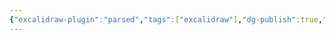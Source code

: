 ```yaml
---
{"excalidraw-plugin":"parsed","tags":["excalidraw"],"dg-publish":true,"permalink":"/excalidraw/difference-in-thinking-and-how-we-choose-our-friends-2022-10-26-13-00-56-excalidraw/","dgPassFrontmatter":true,"noteIcon":"1","created":"2023-11-14T21:08:39.232+05:30","updated":"2023-12-12T23:29:30.477+05:30"}
---
```

<style> .container {font-family: sans-serif; text-align: center;} .button-wrapper button {z-index: 1;height: 40px; width: 100px; margin: 10px;padding: 5px;} .excalidraw .App-menu_top .buttonList { display: flex;} .excalidraw-wrapper { height: 800px; margin: 50px; position: relative;} :root[dir="ltr"] .excalidraw .layer-ui__wrapper .zen-mode-transition.App-menu_bottom--transition-left {transform: none;} </style><script src="https://cdn.jsdelivr.net/npm/react@17/umd/react.production.min.js"></script><script src="https://cdn.jsdelivr.net/npm/react-dom@17/umd/react-dom.production.min.js"></script><script type="text/javascript" src="https://cdn.jsdelivr.net/npm/@excalidraw/excalidraw@0/dist/excalidraw.production.min.js"></script><div id="Difference_in_thinking_and_how_we_choose_our_friends_2022-10-26_1300.56.excalidraw.md"></div><script>(function(){const InitialData={"type":"excalidraw","version":2,"source":"https://excalidraw.com","elements":[{"type":"freedraw","version":38,"versionNonce":28114085,"isDeleted":false,"id":"ntpHrcV_tc-2_XNBo3Oag","fillStyle":"hachure","strokeWidth":1,"strokeStyle":"solid","roughness":1,"opacity":100,"angle":0,"x":-85.4444444444444,"y":-155.62500000000003,"strokeColor":"#000000","backgroundColor":"transparent","width":49.90196078431375,"height":84.18300653594773,"seed":112928748,"groupIds":[],"strokeSharpness":"round","boundElements":[],"updated":1667503793817,"link":null,"locked":false,"points":[[0,0],[49.90196078431375,84.18300653594771]],"lastCommittedPoint":null,"simulatePressure":false,"pressures":[1,0.5]},{"type":"freedraw","version":72,"versionNonce":2032815147,"isDeleted":false,"id":"RX1ZL6CTcqyKWTrLqNmfg","fillStyle":"hachure","strokeWidth":0.5,"strokeStyle":"solid","roughness":1,"opacity":100,"angle":0,"x":-153.77777777777771,"y":-278.95833333333337,"strokeColor":"#000000","backgroundColor":"transparent","width":2.28758169934639,"height":149.15032679738562,"seed":28582996,"groupIds":[],"strokeSharpness":"round","boundElements":[],"updated":1667503793817,"link":null,"locked":false,"points":[[0,0],[2.28758169934639,149.15032679738562]],"lastCommittedPoint":null,"simulatePressure":false,"pressures":[1,0.5]},{"type":"freedraw","version":81,"versionNonce":1049632773,"isDeleted":false,"id":"4eTFDaE0EsgqAWoiqLIHz","fillStyle":"hachure","strokeWidth":1,"strokeStyle":"solid","roughness":1,"opacity":100,"angle":0,"x":-223.5490196078431,"y":-155.7557189542484,"strokeColor":"#000000","backgroundColor":"transparent","width":166.3398692810457,"height":0.490196078431353,"seed":592770772,"groupIds":[],"strokeSharpness":"round","boundElements":[],"updated":1667503793817,"link":null,"locked":false,"points":[[0,0],[166.3398692810457,-0.49019607843135304]],"lastCommittedPoint":null,"simulatePressure":false,"pressures":[1,0.5]},{"type":"freedraw","version":54,"versionNonce":1241878219,"isDeleted":false,"id":"WCQcY8ztclefsKUMpBKN7","fillStyle":"hachure","strokeWidth":1,"strokeStyle":"solid","roughness":1,"opacity":100,"angle":0,"x":-272.1111111111111,"y":-81.1805555555556,"strokeColor":"#000000","backgroundColor":"transparent","width":18.333333333333314,"height":162.77777777777783,"seed":486433748,"groupIds":[],"strokeSharpness":"round","boundElements":[],"updated":1667503793817,"link":null,"locked":false,"points":[[0,0],[-18.333333333333314,162.77777777777783]],"lastCommittedPoint":null,"simulatePressure":false,"pressures":[1,0.5]},{"type":"freedraw","version":65,"versionNonce":1844959077,"isDeleted":false,"id":"Jnj0ilYlUBdCyKw2MXo9r","fillStyle":"hachure","strokeWidth":1,"strokeStyle":"solid","roughness":1,"opacity":100,"angle":0,"x":-227.1111111111111,"y":-152.84722222222226,"strokeColor":"#000000","backgroundColor":"transparent","width":53.79084967320262,"height":81.69934640522877,"seed":277750636,"groupIds":[],"strokeSharpness":"round","boundElements":[],"updated":1667503793817,"link":null,"locked":false,"points":[[0,0],[-53.79084967320262,81.69934640522877]],"lastCommittedPoint":null,"simulatePressure":false,"pressures":[1,0.5]},{"type":"freedraw","version":32,"versionNonce":1872723307,"isDeleted":false,"id":"sjs40vaYXwPn61k4CJLev","fillStyle":"hachure","strokeWidth":1,"strokeStyle":"solid","roughness":1,"opacity":100,"angle":0,"x":-43.777777777777715,"y":-87.29166666666669,"strokeColor":"#000000","backgroundColor":"transparent","width":27.22222222222217,"height":173.33333333333331,"seed":662417876,"groupIds":[],"strokeSharpness":"round","boundElements":[],"updated":1667503793817,"link":null,"locked":false,"points":[[0,0],[27.22222222222217,173.33333333333331]],"lastCommittedPoint":null,"simulatePressure":false,"pressures":[1,0.5]},{"type":"text","version":47,"versionNonce":2050073285,"isDeleted":false,"id":"fXElBXf8","fillStyle":"hachure","strokeWidth":1,"strokeStyle":"solid","roughness":1,"opacity":100,"angle":0,"x":-229,"y":-308.4375,"strokeColor":"#000000","backgroundColor":"transparent","width":151,"height":25,"seed":1369121620,"groupIds":[],"strokeSharpness":"sharp","boundElements":[],"updated":1667503793817,"link":null,"locked":false,"fontSize":20,"fontFamily":1,"text":"Believe IN God","rawText":"Believe IN God","baseline":18,"textAlign":"left","verticalAlign":"top","containerId":null,"originalText":"Believe IN God"},{"type":"text","version":26,"versionNonce":893556747,"isDeleted":false,"id":"8YQZVswd","fillStyle":"hachure","strokeWidth":1,"strokeStyle":"solid","roughness":1,"opacity":100,"angle":0,"x":-240,"y":-185.4375,"strokeColor":"#000000","backgroundColor":"transparent","width":38,"height":25,"seed":1548595540,"groupIds":[],"strokeSharpness":"sharp","boundElements":[],"updated":1667503793817,"link":null,"locked":false,"fontSize":20,"fontFamily":1,"text":"YES","rawText":"YES","baseline":18,"textAlign":"left","verticalAlign":"top","containerId":null,"originalText":"YES"},{"type":"text","version":14,"versionNonce":668664357,"isDeleted":false,"id":"2ZTe6wnh","fillStyle":"hachure","strokeWidth":1,"strokeStyle":"solid","roughness":1,"opacity":100,"angle":0,"x":-98,"y":-184.4375,"strokeColor":"#000000","backgroundColor":"transparent","width":29,"height":25,"seed":981553876,"groupIds":[],"strokeSharpness":"sharp","boundElements":[],"updated":1667503793818,"link":null,"locked":false,"fontSize":20,"fontFamily":1,"text":"NO","rawText":"NO","baseline":18,"textAlign":"left","verticalAlign":"top","containerId":null,"originalText":"NO"},{"type":"text","version":92,"versionNonce":417947307,"isDeleted":false,"id":"jiGTh1Ny","fillStyle":"hachure","strokeWidth":1,"strokeStyle":"solid","roughness":1,"opacity":100,"angle":0,"x":-391,"y":-105.4375,"strokeColor":"#000000","backgroundColor":"transparent","width":104,"height":50,"seed":957860204,"groupIds":[],"strokeSharpness":"sharp","boundElements":[],"updated":1667503793818,"link":null,"locked":false,"fontSize":20,"fontFamily":1,"text":"You should\nnot cheat","rawText":"You should\nnot cheat","baseline":43,"textAlign":"left","verticalAlign":"top","containerId":null,"originalText":"You should\nnot cheat"},{"type":"text","version":104,"versionNonce":1273066885,"isDeleted":false,"id":"Zj1bN1kz","fillStyle":"hachure","strokeWidth":1,"strokeStyle":"solid","roughness":1,"opacity":100,"angle":0,"x":-35,"y":-119.4375,"strokeColor":"#000000","backgroundColor":"transparent","width":187,"height":50,"seed":517783124,"groupIds":[],"strokeSharpness":"sharp","boundElements":[],"updated":1667503793818,"link":null,"locked":false,"fontSize":20,"fontFamily":1,"text":"Cheating is okay\nif no one finds out","rawText":"Cheating is okay\nif no one finds out","baseline":43,"textAlign":"left","verticalAlign":"top","containerId":null,"originalText":"Cheating is okay\nif no one finds out"},{"type":"text","version":159,"versionNonce":1967018315,"isDeleted":false,"id":"yXx6r5k9","fillStyle":"hachure","strokeWidth":1,"strokeStyle":"solid","roughness":1,"opacity":100,"angle":0,"x":-389,"y":96.5625,"strokeColor":"#000000","backgroundColor":"transparent","width":161,"height":100,"seed":1064067668,"groupIds":[],"strokeSharpness":"sharp","boundElements":[],"updated":1667503793818,"link":null,"locked":false,"fontSize":20,"fontFamily":1,"text":"Karma will get\nreward or punish\nyou according\nto your deeds","rawText":"Karma will get\nreward or punish\nyou according\nto your deeds","baseline":93,"textAlign":"left","verticalAlign":"top","containerId":null,"originalText":"Karma will get\nreward or punish\nyou according\nto your deeds"},{"type":"text","version":159,"versionNonce":1099070693,"isDeleted":false,"id":"DaO86Zb9","fillStyle":"hachure","strokeWidth":1,"strokeStyle":"solid","roughness":1,"opacity":100,"angle":0,"x":-107,"y":95.5625,"strokeColor":"#000000","backgroundColor":"transparent","width":276,"height":100,"seed":938830292,"groupIds":[],"strokeSharpness":"sharp","boundElements":[],"updated":1667503793818,"link":null,"locked":false,"fontSize":20,"fontFamily":1,"text":"There is no such thing\nas karma we should\ngive in to hedonism, because\nwe only live once!","rawText":"There is no such thing\nas karma we should\ngive in to hedonism, because\nwe only live once!","baseline":93,"textAlign":"left","verticalAlign":"top","containerId":null,"originalText":"There is no such thing\nas karma we should\ngive in to hedonism, because\nwe only live once!"},{"id":"gX1BpYyVleuv6Pul6gegv","type":"freedraw","x":-121.58823529411774,"y":-257.5275735294117,"width":7.647058823529392,"height":69.41176470588232,"angle":0,"strokeColor":"#000000","backgroundColor":"transparent","fillStyle":"hachure","strokeWidth":1,"strokeStyle":"solid","roughness":1,"opacity":100,"groupIds":[],"strokeSharpness":"round","seed":1277703147,"version":18,"versionNonce":801639045,"isDeleted":true,"boundElements":null,"updated":1667503791888,"link":null,"locked":false,"points":[[0,0],[0.5882352941176805,0.5882352941176237],[1.1764705882353041,2.9411764705882035],[1.1764705882353041,7.647058823529392],[-2.3529411764706083,25.882352941176435],[-6.4705882352940876,41.17647058823525],[-6.4705882352940876,42.35294117647055],[-6.4705882352940876,44.70588235294113],[-6.4705882352940876,53.529411764705856],[-6.4705882352940876,58.235294117647015],[-6.4705882352940876,61.7647058823529],[-6.4705882352940876,67.05882352941171],[-6.4705882352940876,69.41176470588232],[-6.4705882352940876,69.41176470588232]],"pressures":[],"simulatePressure":true,"lastCommittedPoint":[-6.4705882352940876,69.41176470588232]},{"id":"9wWl50NszBwjDAdI7I-3d","type":"freedraw","x":-358.64705882352945,"y":-202.23345588235293,"width":0.0001,"height":0.0001,"angle":0,"strokeColor":"#000000","backgroundColor":"transparent","fillStyle":"hachure","strokeWidth":2,"strokeStyle":"solid","roughness":1,"opacity":100,"groupIds":[],"strokeSharpness":"round","seed":2013022917,"version":6,"versionNonce":410487883,"isDeleted":true,"boundElements":null,"updated":1667503791888,"link":null,"locked":false,"points":[[0,0],[0.0001,0.0001]],"pressures":[],"simulatePressure":true,"lastCommittedPoint":[0.0001,0.0001]},{"id":"7IKo2pYH4w6sPW30mDOXx","type":"freedraw","x":-369.82352941176475,"y":-202.23345588235293,"width":65.88235294117646,"height":78.23529411764704,"angle":0,"strokeColor":"#000000","backgroundColor":"transparent","fillStyle":"hachure","strokeWidth":2,"strokeStyle":"solid","roughness":1,"opacity":100,"groupIds":[],"strokeSharpness":"round","seed":1078081195,"version":25,"versionNonce":1976463845,"isDeleted":true,"boundElements":null,"updated":1667503791888,"link":null,"locked":false,"points":[[0,0],[0.5882352941176805,0],[1.7647058823529278,0],[4.117647058823536,-1.7647058823529278],[7.058823529411768,-2.941176470588232],[15.882352941176464,-8.823529411764696],[21.176470588235304,-12.941176470588232],[28.823529411764696,-15.882352941176464],[42.94117647058823,-15.882352941176464],[46.470588235294144,-15.882352941176464],[58.823529411764696,-15.882352941176464],[65.88235294117646,0.5882352941176237],[65.88235294117646,15.294117647058812],[57.64705882352939,26.470588235294116],[46.470588235294144,32.35294117647058],[40,35.882352941176464],[31.764705882352928,42.94117647058823],[27.058823529411768,48.235294117647044],[21.764705882352928,54.11764705882351],[12.941176470588232,60],[5.882352941176464,62.35294117647058],[5.882352941176464,62.35294117647058]],"pressures":[],"simulatePressure":true,"lastCommittedPoint":[5.882352941176464,62.35294117647058]},{"id":"mOT4IkSe8IN9JyjNK1X5q","type":"freedraw","x":-298.64705882352945,"y":-225.7628676470588,"width":67.05882352941177,"height":72.94117647058823,"angle":0,"strokeColor":"#000000","backgroundColor":"transparent","fillStyle":"cross-hatch","strokeWidth":4,"strokeStyle":"solid","roughness":1,"opacity":100,"groupIds":[],"strokeSharpness":"round","seed":1346052491,"version":19,"versionNonce":1777715947,"isDeleted":true,"boundElements":null,"updated":1667503791888,"link":null,"locked":false,"points":[[0,0],[-2.3529411764706083,-1.7647058823529562],[-5.29411764705884,-1.7647058823529562],[-11.176470588235304,-1.7647058823529562],[-31.764705882352985,2.35294117647058],[-39.411764705882376,3.529411764705884],[-47.64705882352945,5.882352941176492],[-54.70588235294116,10],[-61.176470588235304,20.588235294117652],[-62.35294117647061,27.058823529411768],[-65.29411764705884,33.529411764705884],[-67.05882352941177,47.05882352941177],[-67.05882352941177,60],[-67.05882352941177,67.64705882352939],[-67.05882352941177,71.17647058823528],[-67.05882352941177,71.17647058823528]],"pressures":[],"simulatePressure":true,"lastCommittedPoint":[-67.05882352941177,71.17647058823528]},{"id":"6qyxW12wUG4qyqGmAqAnU","type":"freedraw","x":-307.47058823529414,"y":-226.9393382352941,"width":0.0001,"height":0.0001,"angle":0,"strokeColor":"#000000","backgroundColor":"transparent","fillStyle":"cross-hatch","strokeWidth":4,"strokeStyle":"solid","roughness":1,"opacity":100,"groupIds":[],"strokeSharpness":"round","seed":646616901,"version":5,"versionNonce":1805381611,"isDeleted":true,"boundElements":null,"updated":1667503793818,"link":null,"locked":false,"points":[[0,0],[0.0001,0.0001]],"pressures":[],"simulatePressure":true,"lastCommittedPoint":[0.0001,0.0001]},{"id":"AKBNiK_XZWGUx-SZhtum1","type":"freedraw","x":-312.17647058823536,"y":-232.23345588235293,"width":58.823529411764696,"height":58.235294117647044,"angle":0,"strokeColor":"#000000","backgroundColor":"transparent","fillStyle":"cross-hatch","strokeWidth":4,"strokeStyle":"solid","roughness":1,"opacity":100,"groupIds":[],"strokeSharpness":"round","seed":1141473835,"version":13,"versionNonce":2054370699,"isDeleted":true,"boundElements":null,"updated":1667503791888,"link":null,"locked":false,"points":[[0,0],[-8.235294117647072,6.470588235294116],[-10.588235294117624,7.647058823529392],[-14.70588235294116,11.176470588235304],[-18.823529411764696,14.117647058823536],[-30,23.529411764705884],[-35.29411764705878,29.411764705882348],[-43.529411764705856,39.41176470588235],[-55.882352941176464,55.29411764705881],[-58.823529411764696,58.235294117647044],[-58.823529411764696,58.235294117647044]],"pressures":[],"simulatePressure":true,"lastCommittedPoint":[-58.823529411764696,58.235294117647044]}],"appState":{"theme":"dark","viewBackgroundColor":"#ffffff","currentItemStrokeColor":"#000000","currentItemBackgroundColor":"transparent","currentItemFillStyle":"cross-hatch","currentItemStrokeWidth":4,"currentItemStrokeStyle":"solid","currentItemRoughness":1,"currentItemOpacity":100,"currentItemFontFamily":1,"currentItemFontSize":20,"currentItemTextAlign":"left","currentItemStrokeSharpness":"sharp","currentItemStartArrowhead":null,"currentItemEndArrowhead":"arrow","currentItemLinearStrokeSharpness":"round","gridSize":null,"colorPalette":{}},"files":{}};InitialData.scrollToContent=true;App=()=>{const e=React.useRef(null),t=React.useRef(null),[n,i]=React.useState({width:void 0,height:void 0});return React.useEffect(()=>{i({width:t.current.getBoundingClientRect().width,height:t.current.getBoundingClientRect().height});const e=()=>{i({width:t.current.getBoundingClientRect().width,height:t.current.getBoundingClientRect().height})};return window.addEventListener("resize",e),()=>window.removeEventListener("resize",e)},[t]),React.createElement(React.Fragment,null,React.createElement("div",{className:"excalidraw-wrapper",ref:t},React.createElement(ExcalidrawLib.Excalidraw,{ref:e,width:n.width,height:n.height,initialData:InitialData,viewModeEnabled:!0,zenModeEnabled:!0,gridModeEnabled:!1})))},excalidrawWrapper=document.getElementById("Difference_in_thinking_and_how_we_choose_our_friends_2022-10-26_1300.56.excalidraw.md");ReactDOM.render(React.createElement(App),excalidrawWrapper);})();</script>